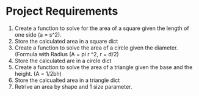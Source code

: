 # Project Requirements

1. Create a function to solve for the area of a square given the length of one side (a = s^2).
2. Store the calculated area in a square dict
3. Create a function to solve the area of a circle given the diameter. (Formula with Radius (A = pi r ^2, r = d/2)
4. Store the calculated are in a circle dict
5. Create a function to solve the area of a triangle given the base and the height. (A = 1/2bh)
6. Store the calcualted area in a triangle dict
7. Retrive an area by shape and 1 size parameter.

